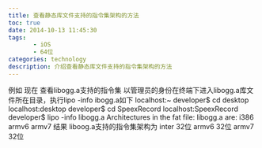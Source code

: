 ```yaml
---
title: 查看静态库文件支持的指令集架构的方法
toc: true
date: 2014-10-13 11:45:30
tags:
       - iOS
       - 64位
categories: technology
description: 介绍查看静态库文件支持的指令集架构的方法
---
```

<script>
(function(){
    var bp = document.createElement('script');
    var curProtocol = window.location.protocol.split(':')[0];
    if (curProtocol === 'https') {
        bp.src = 'https://zz.bdstatic.com/linksubmit/push.js';
    }
    else {
        bp.src = 'http://push.zhanzhang.baidu.com/push.js';
    }
    var s = document.getElementsByTagName("script")[0];
    s.parentNode.insertBefore(bp, s);
})();
</script>

例如 现在 查看libogg.a支持的指令集
以管理员的身份在终端下进入libogg.a库文件所在目录，执行lipo -info ibogg.a如下
localhost:~ developer$ cd desktop
localhost:desktop developer$ cd SpeexRecord
localhost:SpeexRecord developer$ lipo -info libogg.a
Architectures in the fat file: libogg.a are: i386 armv6 armv7
结果 liboog.a支持的指令集架构为 inter 32位 armv6 32位 armv7 32位
